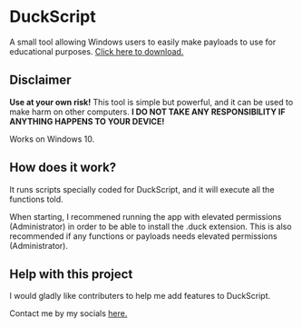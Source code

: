 ﻿# DuckScript

A small tool allowing Windows users to easily make payloads to use for educational purposes. [Click here to download.](https://github.com/Zebratic/DuckScript/Releases/)

## Disclaimer
**Use at your own risk!** This tool is simple but powerful, and it can be used to make harm on other computers.
**I DO NOT TAKE ANY RESPONSIBILITY IF ANYTHING HAPPENS TO YOUR DEVICE!**

Works on Windows 10.

## How does it work?
It runs scripts specially coded for DuckScript, and it will execute all the functions told.

When starting, I recommened running the app with elevated permissions (Administrator) in order to be able to install the .duck extension.
This is also recommended if any functions or payloads needs elevated permissions (Administrator).

## Help with this project
I would gladly like contributers to help me add features to DuckScript.

Contact me by my socials [here.](https://zebraticsalley.herokuapp.com/)
